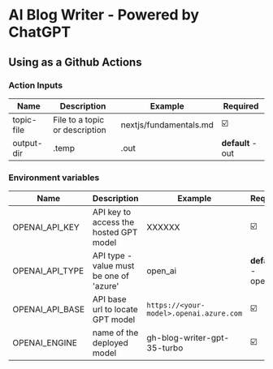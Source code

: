 # AI Blog Writer - Powered by ChatGPT

## Using as a Github Actions

### Action Inputs

| Name       | Description                    | Example                | Required          |
| ---------- | ------------------------------ | ---------------------- | ----------------- |
| topic-file | File to a topic or description | nextjs/fundamentals.md | ☑️                |
| output-dir | .temp                          | .out                   | **default** - out |

### Environment variables

| Name            | Description                             | Example                                 | Required               |
| --------------- | --------------------------------------- | --------------------------------------- | ---------------------- |
| OPENAI_API_KEY  | API key to access the hosted GPT model  | XXXXXX                                  | ☑️                     |
| OPENAI_API_TYPE | API type - value must be one of 'azure' | open_ai                                 | **default** - open_api |
| OPENAI_API_BASE | API base url to locate GPT model        | `https://<your-model>.openai.azure.com` | ☑️                     |
| OPENAI_ENGINE   | name of the deployed model              | gh-blog-writer-gpt-35-turbo             | ☑️                     |
